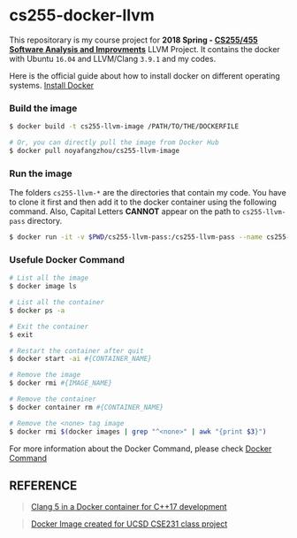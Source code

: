 # cs255-docker-llvm #
This repositorary is my course project for <b>2018 Spring - [CS255/455 Software Analysis and Improvments](https://roclocality.org/2018/01/11/cs-255-455-spring-2018/)</b> LLVM Project. It contains the docker with Ubuntu `16.04` and LLVM/Clang `3.9.1` and my codes. 

Here is the official guide about how to install docker on different operating systems. [Install Docker](https://docs.docker.com/docker-for-mac/install/)


### Build the image ###
```bash
$ docker build -t cs255-llvm-image /PATH/TO/THE/DOCKERFILE

# Or, you can directly pull the image from Docker Hub
$ docker pull noyafangzhou/cs255-llvm-image
```

### Run the image ###
The folders `cs255-llvm-*` are the directories that contain my code. You have to clone it first and then add it to the docker container using the following command. Also, Capital Letters **CANNOT** appear on the path to `cs255-llvm-pass` directory.
```bash
$ docker run -it -v $PWD/cs255-llvm-pass:/cs255-llvm-pass --name cs255-llvm cs255-llvm-image /bin/bash
```


### Usefule Docker Command ###
```bash
# List all the image
$ docker image ls

# List all the container
$ docker ps -a

# Exit the container
$ exit

# Restart the container after quit
$ docker start -ai #{CONTAINER_NAME}

# Remove the image
$ docker rmi #{IMAGE_NAME}

# Remove the container
$ docker container rm #{CONTAINER_NAME}

# Remove the <none> tag image
$ docker rmi $(docker images | grep "^<none>" | awk "{print $3}")
```
For more information about the Docker Command, please check [Docker Command](https://docs.docker.com/engine/reference/builder/#usage)


## REFERENCE ##
> [Clang 5 in a Docker container for C++17 development](https://solarianprogrammer.com/2017/12/14/clang-in-docker-container-cpp-17-development/)

> [Docker Image created for UCSD CSE231 class project](https://hub.docker.com/r/prodromou87/llvm/)
